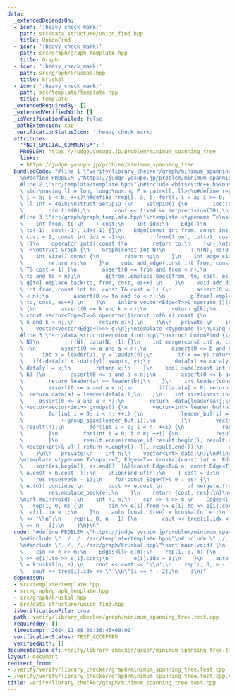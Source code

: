 ```yaml
---
data:
  _extendedDependsOn:
  - icon: ':heavy_check_mark:'
    path: src/data_structure/union_find.hpp
    title: UnionFind
  - icon: ':heavy_check_mark:'
    path: src/graph/graph_template.hpp
    title: Graph
  - icon: ':heavy_check_mark:'
    path: src/graph/kruskal.hpp
    title: kruskal
  - icon: ':heavy_check_mark:'
    path: src/template/template.hpp
    title: template
  _extendedRequiredBy: []
  _extendedVerifiedWith: []
  _isVerificationFailed: false
  _pathExtension: cpp
  _verificationStatusIcon: ':heavy_check_mark:'
  attributes:
    '*NOT_SPECIAL_COMMENTS*': ''
    PROBLEM: https://judge.yosupo.jp/problem/minimum_spanning_tree
    links:
    - https://judge.yosupo.jp/problem/minimum_spanning_tree
  bundledCode: "#line 1 \"verify/library_checker/graph/minimum_spanning_tree.test.cpp\"\
    \n#define PROBLEM \"https://judge.yosupo.jp/problem/minimum_spanning_tree\"\n\
    #line 2 \"src/template/template.hpp\"\n#include <bits/stdc++.h>\nusing namespace\
    \ std;\nusing ll = long long;\nusing P = pair<ll, ll>;\n#define rep(i, a, b) for(ll\
    \ i = a; i < b; ++i)\n#define rrep(i, a, b) for(ll i = a; i >= b; --i)\nconstexpr\
    \ ll inf = 4e18;\nstruct SetupIO {\n    SetupIO() {\n        ios::sync_with_stdio(0);\n\
    \        cin.tie(0);\n        cout << fixed << setprecision(30);\n    }\n} setup_io;\n\
    #line 3 \"src/graph/graph_template.hpp\"\ntemplate <typename T>\nstruct Edge {\n\
    \    int from, to;\n    T cost;\n    int idx;\n    Edge()\n        : from(-1),\
    \ to(-1), cost(-1), idx(-1) {}\n    Edge(const int from, const int to, const T&\
    \ cost = 1, const int idx = -1)\n        : from(from), to(to), cost(cost), idx(idx)\
    \ {}\n    operator int() const {\n        return to;\n    }\n};\ntemplate <typename\
    \ T>\nstruct Graph {\n    Graph(const int N)\n        : n(N), es(0), g(N) {}\n\
    \    int size() const {\n        return n;\n    }\n    int edge_size() const {\n\
    \        return es;\n    }\n    void add_edge(const int from, const int to, const\
    \ T& cost = 1) {\n        assert(0 <= from and from < n);\n        assert(0 <=\
    \ to and to < n);\n        g[from].emplace_back(from, to, cost, es);\n       \
    \ g[to].emplace_back(to, from, cost, es++);\n    }\n    void add_directed_edge(const\
    \ int from, const int to, const T& cost = 1) {\n        assert(0 <= from and from\
    \ < n);\n        assert(0 <= to and to < n);\n        g[from].emplace_back(from,\
    \ to, cost, es++);\n    }\n    inline vector<Edge<T>>& operator[](const int& k)\
    \ {\n        assert(0 <= k and k < n);\n        return g[k];\n    }\n    inline\
    \ const vector<Edge<T>>& operator[](const int& k) const {\n        assert(0 <=\
    \ k and k < n);\n        return g[k];\n    }\n\n   private:\n    int n, es;\n\
    \    vector<vector<Edge<T>>> g;\n};\ntemplate <typename T>\nusing Edges = vector<Edge<T>>;\n\
    #line 3 \"src/data_structure/union_find.hpp\"\nstruct UnionFind {\n    UnionFind(int\
    \ N)\n        : n(N), data(N, -1) {}\n    int merge(const int a, const int b)\
    \ {\n        assert(0 <= a and a < n);\n        assert(0 <= b and b < n);\n  \
    \      int x = leader(a), y = leader(b);\n        if(x == y) return x;\n     \
    \   if(-data[x] < -data[y]) swap(x, y);\n        data[x] += data[y];\n       \
    \ data[y] = x;\n        return x;\n    }\n    bool same(const int a, const int\
    \ b) {\n        assert(0 <= a and a < n);\n        assert(0 <= b and b < n);\n\
    \        return leader(a) == leader(b);\n    }\n    int leader(const int a) {\n\
    \        assert(0 <= a and a < n);\n        if(data[a] < 0) return a;\n      \
    \  return data[a] = leader(data[a]);\n    }\n    int size(const int a) {\n   \
    \     assert(0 <= a and a < n);\n        return -data[leader(a)];\n    }\n   \
    \ vector<vector<int>> groups() {\n        vector<int> leader_buf(n), group_size(n);\n\
    \        for(int i = 0; i < n; ++i) {\n            leader_buf[i] = leader(i);\n\
    \            ++group_size[leader_buf[i]];\n        }\n        vector<vector<int>>\
    \ result(n);\n        for(int i = 0; i < n; ++i) {\n            result[i].reserve(group_size[i]);\n\
    \        }\n        for(int i = 0; i < n; ++i) {\n            result[leader_buf[i]].push_back(i);\n\
    \        }\n        result.erase(remove_if(result.begin(), result.end(), [&](const\
    \ vector<int>& v) { return v.empty(); }), result.end());\n        return result;\n\
    \    }\n\n   private:\n    int n;\n    vector<int> data;\n};\n#line 5 \"src/graph/kruskal.hpp\"\
    \ntemplate <typename T>\npair<T, Edges<T>> kruskal(const int n, Edges<T> es) {\n\
    \    sort(es.begin(), es.end(), [&](const Edge<T>& a, const Edge<T>& b) { return\
    \ a.cost < b.cost; });\n    UnionFind uf(n);\n    T cost = 0;\n    Edges<T> res;\n\
    \    res.reserve(n - 1);\n    for(const Edge<T>& e : es) {\n        if(uf.same(e.from,\
    \ e.to)) continue;\n        cost += e.cost;\n        uf.merge(e.from, e.to);\n\
    \        res.emplace_back(e);\n    }\n    return {cost, res};\n}\n#line 5 \"verify/library_checker/graph/minimum_spanning_tree.test.cpp\"\
    \nint main(void) {\n    int n, m;\n    cin >> n >> m;\n    Edges<ll> e(m);\n \
    \   rep(i, 0, m) {\n        cin >> e[i].from >> e[i].to >> e[i].cost;\n      \
    \  e[i].idx = i;\n    }\n    auto [cost, tree] = kruskal(n, e);\n    cout << cost\
    \ << '\\n';\n    rep(i, 0, n - 1) {\n        cout << tree[i].idx << \" \\n\"[i\
    \ == n - 2];\n    }\n}\n"
  code: "#define PROBLEM \"https://judge.yosupo.jp/problem/minimum_spanning_tree\"\
    \n#include \"../../../src/template/template.hpp\"\n#include \"../../../src/graph/graph_template.hpp\"\
    \n#include \"../../../src/graph/kruskal.hpp\"\nint main(void) {\n    int n, m;\n\
    \    cin >> n >> m;\n    Edges<ll> e(m);\n    rep(i, 0, m) {\n        cin >> e[i].from\
    \ >> e[i].to >> e[i].cost;\n        e[i].idx = i;\n    }\n    auto [cost, tree]\
    \ = kruskal(n, e);\n    cout << cost << '\\n';\n    rep(i, 0, n - 1) {\n     \
    \   cout << tree[i].idx << \" \\n\"[i == n - 2];\n    }\n}"
  dependsOn:
  - src/template/template.hpp
  - src/graph/graph_template.hpp
  - src/graph/kruskal.hpp
  - src/data_structure/union_find.hpp
  isVerificationFile: true
  path: verify/library_checker/graph/minimum_spanning_tree.test.cpp
  requiredBy: []
  timestamp: '2024-11-09 00:36:45+09:00'
  verificationStatus: TEST_ACCEPTED
  verifiedWith: []
documentation_of: verify/library_checker/graph/minimum_spanning_tree.test.cpp
layout: document
redirect_from:
- /verify/verify/library_checker/graph/minimum_spanning_tree.test.cpp
- /verify/verify/library_checker/graph/minimum_spanning_tree.test.cpp.html
title: verify/library_checker/graph/minimum_spanning_tree.test.cpp
---
```

